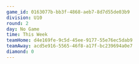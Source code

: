 ```yaml
---
game_id: 0163077b-bb3f-4868-aeb7-8d7d55de03b9
division: U10
round: 2
day: No Game
time: This Week
teamHome: d4e169fe-9c5d-45ee-9177-55e76ec5dab9
teamAway: acd5e916-5565-46f8-a17f-bc239694a0e7
diamond: 0
---
```

